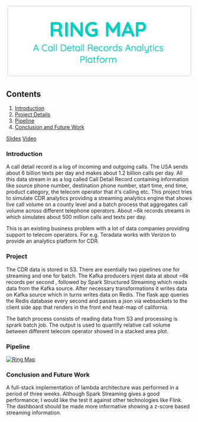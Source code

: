 [![Ring Map](https://github.com/myonlinecode1988/insight-project-arnab/blob/master/ring_map.png)]()


## Contents

1. [Introduction](README.md#introduction)
2. [Project Details](README.md#project-details)
3. [Pipeline](README.md#pipeline)
4. [Conclusion and Future Work](README.md#conclusion-and-future-work)

[Slides](http://bit.ly/2rBhiaD)
[Video](https://youtu.be/FUlDEAeGJZ8)


### Introduction
A call detail record is a log of incoming and outgoing calls. 
The USA sends about 6 billion texts per day and makes about 1.2 billion calls per day. All this data stream in as a log called Call Detail Record containing information like source phone number, destination phone number, start time, end time, product category, the telecom operator that it's calling etc. This project tries to simulate CDR analytics providing a streaming analytics engine that shows live call volume on a county level and a batch process that aggregates call volume across different telephone operators. About ~6k records streams in which simulates about 500 million calls and texts per day.

This is an existing business problem with a lot of data companies providing support to telecom operators. For e.g. Teradata works with Verizon to provide an analytics platform
for CDR.

### Project 
The CDR data is stored in S3. There are esentially two pipelines one for streaming and one for batch. The Kafka producers injest data at about ~6k records per second , followed by Spark Structured Streaming which reads data from the Kafka source. After necessary transformations it writes data on Kafka source which in turns writes data on Redis.
The flask app queries the Redis database every second and passes a json via websockets to the client side app that renders in the front end heat-map of california.

The batch process consists of reading data from S3 and processing is sprark batch job.
The output is used to quantify relative call volume between different telecom operator
showed in a stacked area plot.


### Pipeline
[![Ring Map](https://github.com/myonlinecode1988/insight-project-arnab/blob/master/pipeline.png)]()

### Conclusion and Future Work
A full-stack implementation of lambda architecture was performed in a period of three weeks. Although Spark Streaming gives a good performance; I would like the test it against other technologies like Flink. The dashboard should be made more informative showing a z-score based streaming information.


